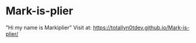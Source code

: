# Mark-is-plier
"Hi my name is Markiplier"
Visit at: https://totallyn0tdev.github.io/Mark-is-plier/
